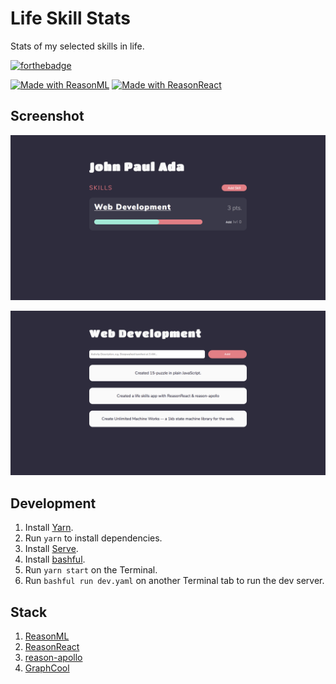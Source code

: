 # Life Skill Stats
Stats of my selected skills in life.

[![forthebadge](https://forthebadge.com/images/badges/powered-by-electricity.svg)](https://forthebadge.com)

[![Made with ReasonML](https://img.shields.io/badge/Made%20with-ReasonML-red.svg?longCache=true&style=for-the-badge)](https://reasonml.github.io/)
[![Made with ReasonReact](https://img.shields.io/badge/Made%20with-ReasonReact-29B6F6.svg?longCache=true&style=for-the-badge)](https://reasonml.github.io/reason-react/en/)

## Screenshot
![Skill List](screenshot-1.png)

![Activity List](screenshot-2.png)

## Development
1. Install [Yarn](https://yarnpkg.com).
2. Run `yarn` to install dependencies.
3. Install [Serve](https://www.npmjs.com/package/serve).
4. Install [bashful](https://github.com/wagoodman/bashful).
5. Run `yarn start` on the Terminal.
5. Run `bashful run dev.yaml` on another Terminal tab to run the dev server.

## Stack
1. [ReasonML](https://reasonml.github.io/)
2. [ReasonReact](https://reasonml.github.io/reason-react/en/)
3. [reason-apollo](https://github.com/apollographql/reason-apollo)
4. [GraphCool](https://www.graph.cool/)